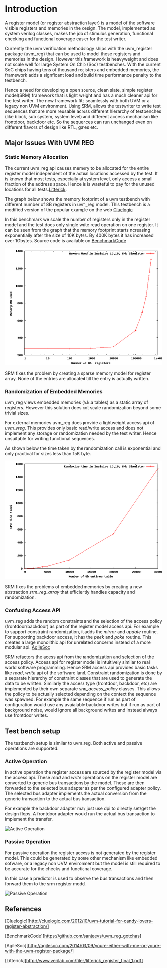 # Introduction 
A register model (or register abstraction layer) is a model of the software visible registers and memories in the design. The model, implemented as system verilog classes, makes the job of stimulus generation, functional checking and functional coverage easier for the test writer. 

Currently the uvm verification methodology ships with the uvm_register package (uvm_reg) that can be used to model these registers and memories in the design. However this framework is heavyweight and does not scale well for large System On Chip (Soc) testbenches. With the current SoC chips having tens of thousand registers and embedded memories, the framework adds a signficant load and build time performance penalty to the testbench. 

Hence a need for developing a open source, clean slate, simple register model(SRM) framework that is light weight and has a much cleaner api for the test writer. The new framework fits seamlessly with both UVM or a legacy non UVM environment. Using SRM, allows the testwriter to write test sequences that are more reusable across different hierarchy of testbenches (like block, sub system, system level) and different access mechanism like frontdoor, backdoor etc. So the sequences can run unchanged even on different flavors of design like RTL, gates etc.

## Major Issues With UVM REG

### Static Memory Allocation
The current uvm_reg api causes memory to be allocated for the entire register model independent of the actual locations accessed by the test. It is known that most tests, especially at system level, only access a small fraction of the address space. Hence is is wasteful to pay for the unused locations for all tests.[Litterick](http://www.verilab.com/files/litterick_register_final_1.pdf).

The graph below shows the memory footprint of a uvm testbench with different number of 8B registers in uvm_reg model. This testbench is a modified version of the popular example on the web [Cluelogic](http://cluelogic.com/2012/10/uvm-tutorial-for-candy-lovers-register-abstraction/) 

In this benchmark we scale the number of registers only in the register model and the test does only single write read operation on one register. It can be seen from the graph that the memory footprint starts ncreasing exponentially after the size of 10K bytes. By 400K bytes it has increased over 1Gbytes. Source code is available on [BenchmarkCode](https://github.com/sanjeevs/uvm_reg_gotchas)

![Memory Profiling](docs/images/tutorial_9.png)


SRM fixes the problem by creating a sparse memory model for register array. None of the entries are allocated till the entry is actually written. 

### Randomization of Embedded Memories
uvm_reg views embedded memories (a.k.a tables) as a static array of registers. However this solution does not scale randomization beyond some trivial sizes.

For external memories uvm_reg does provide a lightweight access api of *uvm_vreg*. This provides only basic read/write access and does not implement any storage or randomization needed by the test writer. Hence unsuitable for writing functional sequences. 

As shown below the time taken by the randomization call is exponential and only practical for sizes less than 15K byte.


![Randomization Timing](docs/images/test_randomize.png)



SRM fixes the problems of embedded memories by creating a new abstraction *srm_reg_array* that efficiently handles capacity and randomization.

### Confusing Access API
uvm_reg adds the random constraints and the selection of the access policy (frontdoor/backdoor) as part of the register model access api. For example to support constraint randomization, it adds the *mirror* and *update* routine. For supporting backdoor access, it has the *peek* and *poke* routine. This creates a large monolithic api for unrelated concerns instead of a more modular api.  [AgileSoc](http://agilesoc.com/2014/03/09/youre-either-with-me-or-youre-with-the-uvm-register-package/)

SRM refactors the acess api from the randomization and selection of the access policy. Access api for  register model is intuitively similar to real world software programming. Hence SRM access api provides basic tasks like *read*, *write* api of the software land. Constraint randomization is done by a separate hierarchy of constraint classes that are used to generate the data to be written. Similarly the access type (frontdoor, backdoor, etc) are implemented by their own separate *srm_access_policy* classes. This allows the policy to be actually selected depending on the context the sequence was spawned. For example the same sequence if run as part of configuration would use any avaialable backdoor writes but if run as part of background noise, would ignore all background writes and instead always use frontdoor writes.


## Test bench setup
The testbench setup is similar to uvm_reg. Both active and passive operations are supported. 

### Active Operation
In active operation the register access are sourced by the register model via the access api. These *read* and *write* operations on the register model are converted to generic bus transactions by the model. These are then forwarded to the selected bus adapter as per the configured adapter policy. The selected bus adapter implements the actual conversion from the generic transaction to the actual bus transaction. 

For example the backdoor adapter may just use dpi to directly set/get the design flops. A frontdoor adapter would run the actual bus transaction to implement the transfer.

![Active Operation](docs/images/srm_reg_active.png)


### Passive Operation
For passive operation the register access is not generated by the register model. This could be generated by some other mechanism like embedded sofware, or a legacy non UVM environment but the model is still required to be accurate for the checks and functional coverage.

In this case a predictor is used to observe the bus transactions and then forward them to the srm register model.

![Passive Operation](docs/images/srm_reg_passive.png)


## References
[Cluelogic][http://cluelogic.com/2012/10/uvm-tutorial-for-candy-lovers-register-abstraction/]

[BenchmarkCode][https://github.com/sanjeevs/uvm_reg_gotchas]

[AgileSoc][http://agilesoc.com/2014/03/09/youre-either-with-me-or-youre-with-the-uvm-register-package/]

[Litterick][http://www.verilab.com/files/litterick_register_final_1.pdf]
